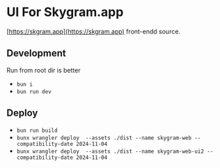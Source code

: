 # UI For Skygram.app

[https://skgram.app](https://skgram.app) front-endd source.

## Development
Run from root dir is better

- `bun i`
- `bun run dev`

## Deploy

- `bun run build`
- `bunx wrangler deploy  --assets ./dist --name skygram-web --compatibility-date 2024-11-04`
- `bunx wrangler deploy  --assets ./dist --name skygram-web-ui2 --compatibility-date 2024-11-04`
